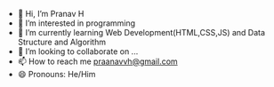 - 👋 Hi, I’m Pranav H
- 👀 I’m interested in programming
- 🌱 I’m currently learning Web Development(HTML,CSS,JS) and Data Structure and Algorithm
- 💞️ I’m looking to collaborate on ...
- 📫 How to reach me praanavvh@gmail.com
- 😄 Pronouns: He/Him


<!---
planav/planav is a ✨ special ✨ repository because its `README.md` (this file) appears on your GitHub profile.
You can click the Preview link to take a look at your changes.
--->
